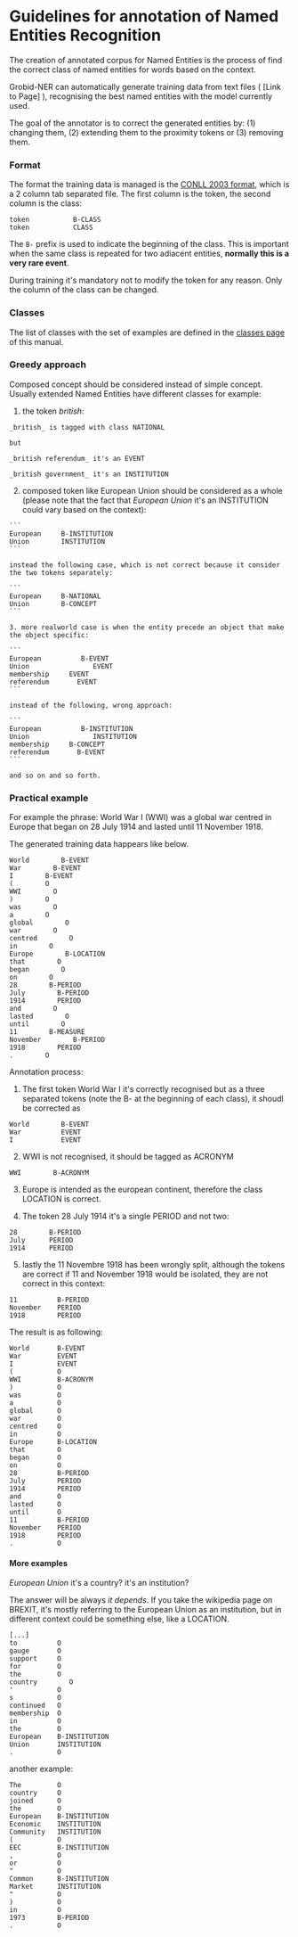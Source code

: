 # Guidelines for annotation of Named Entities Recognition

The creation of annotated corpus for Named Entities is the process of find the correct class of named entities for words based on the context.

Grobid-NER can automatically generate training data from text files ( [Link to Page] ), recognising the best named entities with the model currently used.

The goal of the annotator is to correct the generated entities by: (1) changing them, (2) extending them to the proximity tokens or (3) removing them.

### Format 

The format the training data is managed is the [CONLL 2003 format](http://www.cnts.ua.ac.be/conll2003/ner/), which is a 2 column tab separated file.
The first column is the token, the second column is the class:
```
token           B-CLASS
token           CLASS
```

The `B-` prefix is used to indicate the beginning of the class. This is important when the same class is repeated for two adiacent entities, **normally this is a very rare event**.

During training it's mandatory not to modify the token for any reason. Only the column of the class can be changed. 

### Classes
The list of classes with the set of examples are defined in the [classes page](class-and-senses.md) of this manual. 
    
### Greedy approach

Composed concept should be considered instead of simple concept. Usually extended Named Entities have different classes for example: 

  1. the token _british_: 
    
    _british_ is tagged with class NATIONAL
    
    but 
    
    _british referendum_ it's an EVENT
    
    _british government_ it's an INSTITUTION

  2. composed token like European Union should be considered as a whole (please note that the fact that _European Union_ it's an INSTITUTION could vary based on the context): 

    ```
    European     B-INSTITUTION
    Union        INSTITUTION 
    ```
    
    instead the following case, which is not correct because it consider the two tokens separately: 

    ```
    European     B-NATIONAL
    Union        B-CONCEPT 
    ```
    
    3. more realworld case is when the entity precede an object that make the object specific: 

    ```
    European          B-EVENT
    Union                EVENT
    membership     EVENT
    referendum       EVENT
    ```
    
    instead of the following, wrong approach: 
    
    ```
    European          B-INSTITUTION
    Union                INSTITUTION
    membership     B-CONCEPT
    referendum       B-EVENT    
    ```
    
    and so on and so forth. 
    


### Practical example

For example the phrase: World War I (WWI) was a global war centred in Europe that began on 28 July 1914 and lasted until 11 November 1918. 

The generated training data happears like below.  

```
World        B-EVENT
War        B-EVENT
I        B-EVENT
(        O
WWI        O
)        O
was        O
a        O
global        O
war        O
centred        O
in        O
Europe        B-LOCATION
that        O
began        O
on        O
28        B-PERIOD
July        B-PERIOD
1914        PERIOD
and        O
lasted        O
until        O
11        B-MEASURE
November        B-PERIOD
1918        PERIOD
.        O
```    
    
Annotation process: 

1. The first token World War I it's correctly recognised but as a three separated tokens (note the B- at the beginning of each class), it shoudl be corrected as 
        
  ```
  World        B-EVENT
  War          EVENT
  I            EVENT
  ```

2. WWI is not recognised, it should be tagged as ACRONYM

  ```
  WWI        B-ACRONYM
  ```

3. Europe is intended as the european continent, therefore the class LOCATION is correct. 

4. The token 28 July 1914 it's a single PERIOD and not two:

  ```
  28        B-PERIOD
  July      PERIOD
  1914      PERIOD
  ```

5. lastly the 11 Novembre 1918 has been wrongly split, although the tokens are correct if 11 and November 1918 would be isolated, they are not correct in this context: 
  
  ```
  11          B-PERIOD
  November    PERIOD
  1918        PERIOD
  ```

The result is as following: 
```
World       B-EVENT
War         EVENT
I           EVENT
(           O
WWI         B-ACRONYM
)           O
was         O
a           O
global      O
war         O
centred     O
in          O
Europe      B-LOCATION
that        O
began       O
on          O
28          B-PERIOD
July        PERIOD
1914        PERIOD
and         O
lasted      O
until       O
11          B-PERIOD
November    PERIOD
1918        PERIOD
.           O
```    
    

#### More examples
 
*European Union* it's a country? it's an institution? 

The answer will be always _it depends_. If you take the wikipedia page on BREXIT, it's mostly referring to the European Union as an institution, but in different context could be something else, like a LOCATION.

```
[...]    
to          O
gauge       O
support     O
for         O
the         O
country        O
'           O
s           O
continued   O
membership  O
in          O
the         O
European    B-INSTITUTION
Union       INSTITUTION
.           O
```

another example: 

``` 
The         O
country     O
joined      O
the         O
European    B-INSTITUTION
Economic    INSTITUTION
Community   INSTITUTION
(           O
EEC         B-INSTITUTION
,           O
or          O
"           O
Common      B-INSTITUTION
Market      INSTITUTION
"           O
)           O
in          O
1973        B-PERIOD
.           O
```

